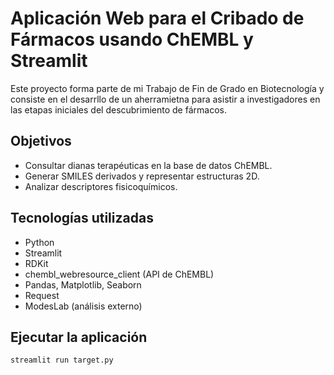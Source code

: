 # Aplicación Web para el Cribado de Fármacos usando ChEMBL y Streamlit

Este proyecto forma parte de mi Trabajo de Fin de Grado en Biotecnología y consiste en el desarrllo de un aherramietna para asistir a investigadores en las etapas iniciales del descubrimiento de fármacos.

## Objetivos
- Consultar dianas terapéuticas en la base de datos ChEMBL.
- Generar SMILES derivados y representar estructuras 2D.
- Analizar descriptores fisicoquímicos.

## Tecnologías utilizadas
- Python
- Streamlit
- RDKit
- chembl_webresource_client (API de ChEMBL)
- Pandas, Matplotlib, Seaborn
- Request
- ModesLab (análisis externo)

## Ejecutar la aplicación
```bash
streamlit run target.py
